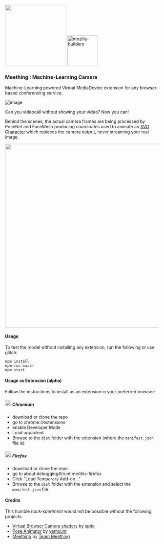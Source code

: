<img src="https://i.imgur.com/XS79fTC.png" width=200> <img width="100" alt="mozilla-builders" src="https://user-images.githubusercontent.com/1423657/81992335-85346480-9643-11ea-8754-8275e98e06bc.png">

### Meething : Machine-Learning Camera
Machine-Learning powered Virtual MediaDevice extension for any browser-based conferencing service.

![image](https://user-images.githubusercontent.com/1423657/82818656-561dbe80-9e9f-11ea-90a1-5436fdcb84e5.png)

Can you videocall without showing your video? Now you can! 

Behind the scenes, the actual camera frames are being processed by PoseNet and FaceMesh producing coordinates used to animate an [SVG Character](https://github.com/yemount/pose-animator) which replaces the camera output, never streaming your real image. 

<img src="https://user-images.githubusercontent.com/1423657/83058220-53b29480-a058-11ea-96c2-5da2c4d3abc5.png" width="600"/>


#### Usage
To test the model without installing any extension, run the following or use glitch:
```
npm install
npm run build
npm start
```

#### Usage as Extension (alpha)
Follow the instructions to install as an extension in your preferred browser:

##### <img src="https://upload.wikimedia.org/wikipedia/commons/thumb/f/f3/Chromium_Material_Icon.png/64px-Chromium_Material_Icon.png" width=20> Chromium
* download or clone the repo
* go to chrome://extensions
* enable Developer Mode
* Load unpacked
* Browse to the `dist` folder with the extension (where the `manifest.json` file is)


##### <img src="https://upload.wikimedia.org/wikipedia/commons/thumb/a/a0/Firefox_logo%2C_2019.svg/68px-Firefox_logo%2C_2019.svg.png" width=20> Firefox 
* download or clone the repo
* go to about:debugging#/runtime/this-firefox
* Click "Load Temporary Add-on..."
* Browse to the `dist` folder with the extension and select the `manifest.json` file


#### Credits
This humble _hack-speriment_ would not be possible without the following projects:
* [Virtual Browser Camera shaders](https://github.com/spite/virtual-webcam) by [spite](https://github.com/spite)
* [Pose Animator](https://github.com/yemount/pose-animator) by [yemount](https://github.com/yemount)
* [Meething](https://us.meething.space) by [Team Meething](https://github.com/meething/meething/graphs/contributors)
